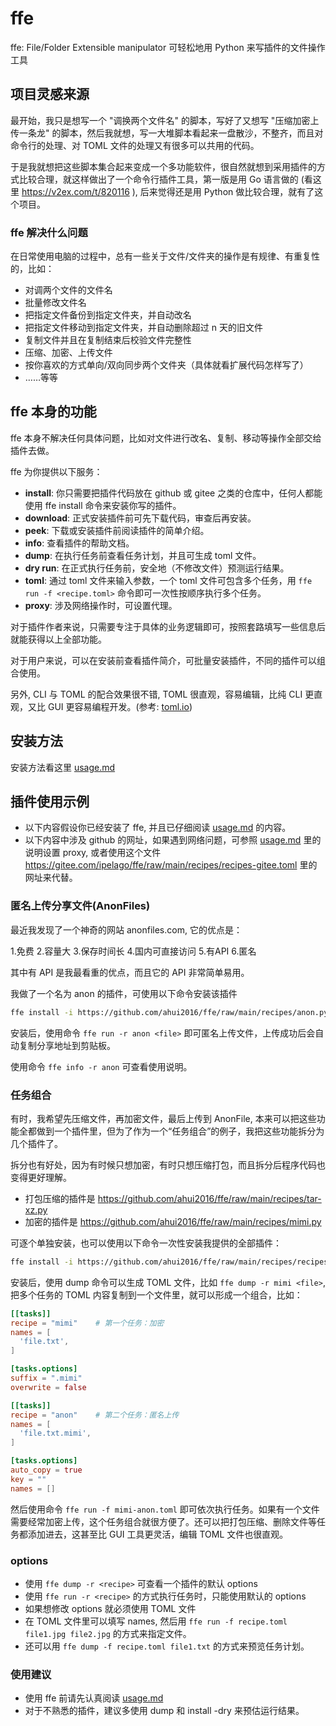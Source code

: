 # ffe

ffe: File/Folder Extensible manipulator
可轻松地用 Python 来写插件的文件操作工具


## 项目灵感来源

最开始，我只是想写一个 "调换两个文件名" 的脚本，写好了又想写 "压缩加密上传一条龙" 的脚本，然后我就想，写一大堆脚本看起来一盘散沙，不整齐，而且对命令行的处理、对 TOML 文件的处理又有很多可以共用的代码。

于是我就想把这些脚本集合起来变成一个多功能软件，很自然就想到采用插件的方式比较合理，就这样做出了一个命令行插件工具，第一版是用 Go 语言做的 (看这里 https://v2ex.com/t/820116 ), 后来觉得还是用 Python 做比较合理，就有了这个项目。

### ffe 解决什么问题

在日常使用电脑的过程中，总有一些关于文件/文件夹的操作是有规律、有重复性的，比如：

- 对调两个文件的文件名
- 批量修改文件名
- 把指定文件备份到指定文件夹，并自动改名
- 把指定文件移动到指定文件夹，并自动删除超过 n 天的旧文件
- 复制文件并且在复制结束后校验文件完整性
- 压缩、加密、上传文件
- 按你喜欢的方式单向/双向同步两个文件夹（具体就看扩展代码怎样写了）
- ……等等


## ffe 本身的功能

ffe 本身不解决任何具体问题，比如对文件进行改名、复制、移动等操作全部交给插件去做。

ffe 为你提供以下服务：

- **install**: 你只需要把插件代码放在 github 或 gitee 之类的仓库中，任何人都能使用 ffe install 命令来安装你写的插件。
- **download**: 正式安装插件前可先下载代码，审查后再安装。
- **peek**: 下载或安装插件前阅读插件的简单介绍。
- **info**: 查看插件的帮助文档。
- **dump**: 在执行任务前查看任务计划，并且可生成 toml 文件。
- **dry run**: 在正式执行任务前，安全地（不修改文件）预测运行结果。
- **toml**: 通过 toml 文件来输入参数，一个 toml 文件可包含多个任务，用 `ffe run -f <recipe.toml>` 命令即可一次性按顺序执行多个任务。
- **proxy**: 涉及网络操作时，可设置代理。

对于插件作者来说，只需要专注于具体的业务逻辑即可，按照套路填写一些信息后就能获得以上全部功能。

对于用户来说，可以在安装前查看插件简介，可批量安装插件，不同的插件可以组合使用。

另外, CLI 与 TOML 的配合效果很不错, TOML 很直观，容易编辑，比纯 CLI 更直观，又比 GUI 更容易编程开发。(参考: [toml.io](https://toml.io))


## 安装方法

安装方法看这里 [usage.md](usage.md)


## 插件使用示例

- 以下内容假设你已经安装了 ffe, 并且已仔细阅读 [usage.md](usage.md) 的内容。
- 以下内容中涉及 github 的网址，如果遇到网络问题，可参照 [usage.md](usage.md) 里的说明设置 proxy, 或者使用这个文件 https://gitee.com/ipelago/ffe/raw/main/recipes/recipes-gitee.toml 里的网址来代替。

### 匿名上传分享文件(AnonFiles)

最近我发现了一个神奇的网站 anonfiles.com, 它的优点是：

1.免费   2.容量大   3.保存时间长   4.国内可直接访问   5.有API   6.匿名

其中有 API 是我最看重的优点，而且它的 API 非常简单易用。

我做了一个名为 anon 的插件，可使用以下命令安装该插件

```sh
ffe install -i https://github.com/ahui2016/ffe/raw/main/recipes/anon.py
```

安装后，使用命令 `ffe run -r anon <file>` 即可匿名上传文件，上传成功后会自动复制分享地址到剪贴板。

使用命令 `ffe info -r anon` 可查看使用说明。

### 任务组合

有时，我希望先压缩文件，再加密文件，最后上传到 AnonFile, 本来可以把这些功能全都做到一个插件里，但为了作为一个“任务组合”的例子，我把这些功能拆分为几个插件了。

拆分也有好处，因为有时候只想加密，有时只想压缩打包，而且拆分后程序代码也变得更好理解。

- 打包压缩的插件是 https://github.com/ahui2016/ffe/raw/main/recipes/tar-xz.py
- 加密的插件是 https://github.com/ahui2016/ffe/raw/main/recipes/mimi.py

可逐个单独安装，也可以使用以下命令一次性安装我提供的全部插件：

```sh
ffe install -i https://github.com/ahui2016/ffe/raw/main/recipes/recipes.toml
```

安装后，使用 dump 命令可以生成 TOML 文件，比如 `ffe dump -r mimi <file>`, 把多个任务的 TOML 内容复制到一个文件里，就可以形成一个组合，比如：

```toml
[[tasks]]
recipe = "mimi"    # 第一个任务：加密
names = [
  'file.txt',
]

[tasks.options]
suffix = ".mimi"
overwrite = false

[[tasks]]
recipe = "anon"    # 第二个任务：匿名上传
names = [
  'file.txt.mimi',
]

[tasks.options]
auto_copy = true
key = ""
names = []
```

然后使用命令 `ffe run -f mimi-anon.toml` 即可依次执行任务。如果有一个文件需要经常加密上传，这个任务组合就很方便了。还可以把打包压缩、删除文件等任务都添加进去，这甚至比 GUI 工具更灵活，编辑 TOML 文件也很直观。

### options

- 使用 `ffe dump -r <recipe>` 可查看一个插件的默认 options
- 使用 `ffe run -r <recipe>` 的方式执行任务时，只能使用默认的 options
- 如果想修改 options 就必须使用 TOML 文件
- 在 TOML 文件里可以填写 names, 然后用 `ffe run -f recipe.toml file1.jpg file2.jpg` 的方式来指定文件。
- 还可以用 `ffe dump -f recipe.toml file1.txt` 的方式来预览任务计划。

### 使用建议

- 使用 ffe 前请先认真阅读 [usage.md](usage.md)
- 对于不熟悉的插件，建议多使用 dump 和 install -dry 来预估运行结果。
